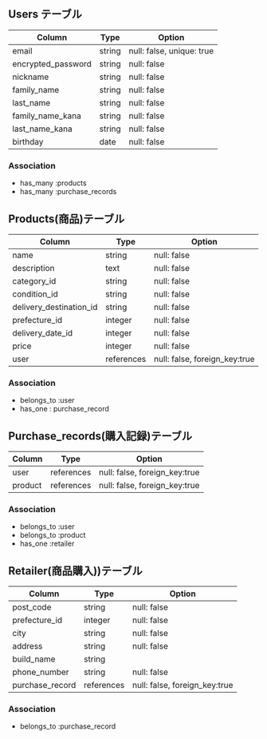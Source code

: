## Users テーブル

| Column             | Type    | Option                    |
| ------------------ | ------- | ------------------------- |
| email              | string  | null: false, unique: true |
| encrypted_password | string  | null: false               |
| nickname           | string  | null: false               |
| family_name        | string  | null: false               |
| last_name          | string  | null: false               |
| family_name_kana   | string  | null: false               |
| last_name_kana     | string  | null: false               |
| birthday           | date    | null: false               |

### Association

- has_many :products
- has_many :purchase_records


## Products(商品)テーブル

| Column                  | Type       | Option                        |
| ----------------------  | ---------- | ----------------------------- |
| name                    | string     | null: false                   |
| description             | text       | null: false                   |
| category_id             | string     | null: false                   |
| condition_id            | string     | null: false                   |
| delivery_destination_id | string     | null: false                   |
| prefecture_id           | integer    | null: false                   |
| delivery_date_id        | integer    | null: false                   |
| price                   | integer    | null: false                   |
| user                    | references | null: false, foreign_key:true |

### Association

- belongs_to  :user
- has_one : purchase_record

## Purchase_records(購入記録)テーブル

| Column     | Type       | Option                        |
| ---------- | ---------- | ----------------------------- |
| user       | references | null: false, foreign_key:true |
| product    | references | null: false, foreign_key:true |

### Association

- belongs_to  :user
- belongs_to :product
- has_one :retailer

## Retailer(商品購入))テーブル

| Column           | Type       | Option                        |
| ---------------- | ---------- | ----------------------------- |
| post_code        | string     | null: false                   |
| prefecture_id    | integer    | null: false                   |
| city             | string     | null: false                   |
| address          | string     | null: false                   |
| build_name       | string     |                               |
| phone_number     | string     | null: false                   |
| purchase_record  | references | null: false, foreign_key:true |


### Association

-  belongs_to :purchase_record